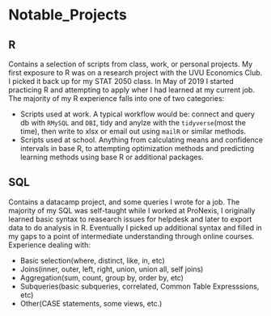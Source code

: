 # Notable_Projects

## R
Contains a selection of scripts from class, work, or personal projects.
My first exposure to R was on a research project with the UVU Economics Club. I picked it back up for my STAT 2050 class. In May of 2019 I started practicing R and attempting to apply wher I had learned at my current job.
The majority of my R experience falls into one of two categories:
- Scripts used at work. A typical workflow would be: connect and query db with `RMySQL` and `DBI`, tidy and anylze with the `tidyverse`(most the time), then write to xlsx or email out using `mailR` or similar methods.
- Scripts used at school. Anything from calculating means and confidence intervals in base R, to attempting optimization methods and predicting learning methods using base R or additional packages.

## SQL
Contains a datacamp project, and some queries I wrote for a job.
The majority of my SQL was self-taught while I worked at ProNexis, I originally learned basic syntax to reasearch issues for helpdesk and later to export data to do analysis in R. Eventually I picked up additional syntax and filled in my gaps to a point of intermediate understanding through online courses. Experience dealing with:
- Basic selection(where, distinct, like, in, etc)
- Joins(inner, outer, left, right, union, union all, self joins)
- Aggregation(sum, count, group by, order by, etc)
- Subqueries(basic subqueries, correlated, Common Table Expresssions, etc)
- Other(CASE statements, some views, etc.)

